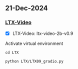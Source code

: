 

## 21-Dec-2024

### [LTX-Video](https://github.com/Lightricks/LTX-Video)

- [x] LTX-Video: ltx-video-2b-v0.9

Activate virtual environment
```
cd LTX
```

```
python LTX/LTX09_gradio.py
```